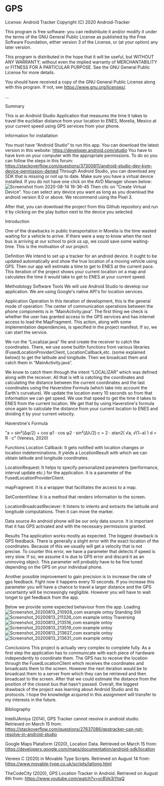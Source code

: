 # GPS
License:
  Android Tracker
  Copyright (C) 2020 Android-Tracker

  This program is free software: you can redistribute it and/or modify
  it under the terms of the GNU General Public License as published by
  the Free Software Foundation, either version 3 of the License, or
  (at your option) any later version.

  This program is distributed in the hope that it will be useful,
  but WITHOUT ANY WARRANTY; without even the implied warranty of
  MERCHANTABILITY or FITNESS FOR A PARTICULAR PURPOSE.  See the
  GNU General Public License for more details.

  You should have received a copy of the GNU General Public License
  along with this program.  If not, see <https://www.gnu.org/licenses/>.

...

Summary

This is an Android Studio Application that measures the time it takes to travel the euclidian distance from your location to ENES, Morelia, Mexico at your current speed using GPS services from your phone.

Information for installation

You must have “Android Studio” to run this app. You can download the latest version in this website:
https://developer.android.com/studio
You have to have kvm on your computer with the appropriate permissions. To do so you can follow the steps in this forum:
https://stackoverflow.com/questions/37300811/android-studio-dev-kvm-device-permission-denied
Through Android Studio, you can download any SDK that is missing or not up to date.
Make sure you have a virtual device installed. If you do not have one click on the AVD Manager shown below:
![Screenshot from 2020-08-14 19-36-45](https://user-images.githubusercontent.com/54119843/90303414-69737100-de73-11ea-9cad-90ab933b1142.png)
Then clic on “Create Virtual Device”. You can select any device you want as long as you download the android version 9.0 or above. We recommend using the Pixel 3.

After that, you can download the project from this Github repository and run it by clicking on the play button next to the device you selected. 

Introduction

One of the drawbacks in public transportation in Morelia is the time wasted waiting for a vehicle to arrive. If there were a way to know when the next bus is arriving at our school to pick us up, we could save some waiting-time. This is the motivation of our project.

Definition
We intend to set up a tracker for an android device. It ought to be updated automatically and show the true location of a moving vehicle using GPS. Then our app will estimate a time to get to ENES at the current pace. This iteration of the project shows your current location on a map and calculates the time it would take to get to ENES at your current speed.

Methodology
Software Tools
We will use Android Studio to develop our application. We are using Google's native API's for location services.

Application Operation
In this iteration of development, this is the general mode of operation:
The center of communication operations between the phone components is in “MainActivity.java”. The first thing we check is whether the user has granted access to the GPS services and has internet access to load the MapFragment. This action, along with some implementation dependencies, is specified in the project manifest. If so, we can start the service.

We run the  “Localizar.java” file and create the receiver to catch the coordinates. There, we use some builtin functions from various libraries (FusedLocationProviderClient, LocationCallback,etc. (some explained below)) to get the latitude and longitude. Then we broadcast them and catch them in “MainActivity.java”.

We know to catch them through the intent “LOCALIZAR” which was defined along with the receiver. All that is left is catching the coordinates and calculating the distance between the current coordinates and the last coordinates using the  Haverstine Formula (which take into account the Earth's curvature). We update the location every 10 seconds so from that information we can get speed. We use that speed to get the time it takes to ENES from the current location. We get that by using Haverstine's formula once again to calculate the distance from your current location to ENES and dividing it by your current velocity.

Haverstine's Formula

"a = sin²(Δφ/2) + cos φ1 ⋅ cos φ2 ⋅ sin²(Δλ/2)
c = 2 ⋅ atan2( √a, √(1−a) )
d = R ⋅ c" 
(Veness, 2020)

Functions
Location Callback: It gets notified with location changes or location indeterminations. It yields a LocationResult with which we can obtain latitude and longitude coordinates.

LocationRequest: It helps to specify personalized parameters (performance, interval update etc.) for the application. It is a parameter of the FusedLocationProviderClient.

mapFragment: It is a wrapper that facilitates the access to a map.

SetContentView: It is a method that renders information to the screen.

LocationBroadcastReciever: It listens to intents and extracts the latitude and longitude computations. Then it can move the marker.


Data source
An android phone will be our only data source. It is important that it has GPS activated and with the necessary permissions granted.


Results
Tha application works mostly as expected. The biggest drawback is GPS feedback. There is generally a slight error with the exact location of the coordinates. Because of this we usually will get a velocity that is not precise. To counter this error, we have a parameter that detects if speed is very slow. If so, we assume it is due to GPS error and discard it as an unmoving object. This parameter will probably have to be fine tuned depending on the GPS on your individual phone. 

Another possible improvement to gain precision is to increase the rate of gps feedback. Fight now it happens every 10 seconds. If you increase this parameter you will have a chance to travel a larger distance and the GPS uncertainty will be increasingly negligible. However you will have to wait longet to get feedback from the app.

Below we provide some expected behaviour from the app.
Loading
![Screenshot_20200813_210928_com example ontoy](https://user-images.githubusercontent.com/54119843/90303448-a9d2ef00-de73-11ea-9110-4119a5326936.jpg)
Standing Still
![Screenshot_20200813_211326_com example ontoy](https://user-images.githubusercontent.com/54119843/90303801-cae90f00-de76-11ea-88e7-9ec405074328.jpg)
Traversing
![Screenshot_20200813_213516_com example ontoy](https://user-images.githubusercontent.com/54119843/90303457-beaf8280-de73-11ea-9da2-61fea7fe87bb.jpg)
![Screenshot_20200813_213519_com example ontoy](https://user-images.githubusercontent.com/54119843/90303460-c4a56380-de73-11ea-80f5-cd4d3ec101f5.jpg)
![Screenshot_20200813_213627_com example ontoy](https://user-images.githubusercontent.com/54119843/90303462-ce2ecb80-de73-11ea-8661-e85ef08d11c8.jpg)
![Screenshot_20200813_213631_com example ontoy](https://user-images.githubusercontent.com/54119843/90303463-cff88f00-de73-11ea-9571-81024db2c16f.jpg)



Conclusions
This project is actually very complex to complete fully. As a first step the application has to communicate with each piece of hardware independently to coordinate them. The GPS has to receive the location through the FusedLocationClient which receives the coordinates and broadcasts them to the screen. However the next iteration would be to broadcast them to a server from which they can be retrieved and then broadcast to the screen. After that we could estimate the distance from the position of the closest bus that hasn't passed. Overall, the biggest drawback of the project was learning about Android Studio and its protocols. I hope the knowledge acquired in this assignment will transfer to my interests in the future.

Bibliography

IntelliJAmiya (2014), GPS Tracker cannot resolve in android studio. Retrieved on March 15 from: https://stackoverflow.com/questions/27637086/gpstracker-can-not-resolve-in-android-studio

Google Maps Plataform (2020), Location Data. Retrieved on March 15 from: https://developers.google.com/maps/documentation/android-sdk/location

Venees C (2020) in Movable Type Scripts. Retrieved on August 14 from: https://www.movable-type.co.uk/scripts/latlong.html

TheCodeCity (2020), GPS Location Tracker in Android. Retrieved on August 6th from:
https://www.youtube.com/watch?v=ycBVe3iYtqQ
